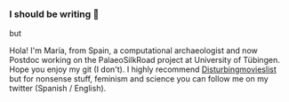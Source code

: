 ### I should be writing 🤔

but

Hola! I'm María, from Spain, a computational archaeologist and now Postdoc working on the PalaeoSilkRoad project at University of Tübingen. Hope you enjoy my git (I don't). I highly recommend [Disturbingmovieslist](https://github.com/Mcotsar/Disturbingmovieslist) but for nonsense stuff, feminism and science you can follow me on my twitter (Spanish / English). 





<!--
**Mcotsar/Mcotsar** is a ✨ _special_ ✨ repository because its `README.md` (this file) appears on your GitHub profile.

Here are some ideas to get you started:

- 🔭 I’m currently working on ...
- 🌱 I’m currently learning ...
- 👯 I’m looking to collaborate on ...
- 🤔 I’m looking for help with ...
- 💬 Ask me about ...
- 📫 How to reach me: ...
- 😄 Pronouns: ...
- ⚡ Fun fact: ...
-->

